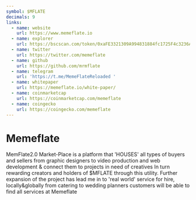```yaml
---
symbol: $MFLATE
decimals: 9
links:
  - name: website
    url: https://www.memeflate.io
  - name: explorer
    url: https://bscscan.com/token/0xaFE3321309A994831884fc1725F4c3236AC79f76
  - name: twitter
    url: https://twitter.com/memeflate
  - name: github
    url: https://github.com/mrmflate
  - name: telegram
    url: 'https://t.me/MemeFlateReloaded '
  - name: whitepaper
    url: https://memeflate.io/white-paper/
  - name: coinmarketcap
    url: https://coinmarketcap.com/memeflate
  - name: coingecko
    url: https://coingecko.com/memeflate
---
```


# Memeflate

MemFlate2.0 Market-Place is a platform that 'HOUSES' all types of buyers and sellers from graphic designers to video production and web development & connect them to projects in need of creatives In turn rewarding creators and holders of $MFLATE through this utility. Further expansion of the project has lead me in to 'real world' service for hire, locally&globally from catering to wedding planners customers will be able to find all services at Memeflate
